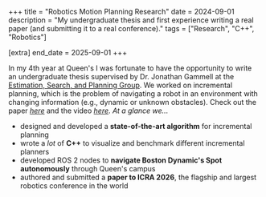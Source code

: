 +++
title = "Robotics Motion Planning Research"
date = 2024-09-01
description = "My undergraduate thesis and first experience writing a real paper (and submitting it to a real conference)."
tags = ["Research", "C++", "Robotics"]

[extra]
end_date = 2025-09-01
+++

In my 4th year at Queen's I was fortunate to have the opportunity to write an undergraduate thesis supervised by Dr. Jonathan Gammell at the [Estimation, Search, and Planning Group](https://robotic-esp.com/). We worked on incremental planning, which is the problem of navigating a robot in an environment with changing information (e.g., dynamic or unknown obstacles). Check out the paper [*here*](https://arxiv.org/abs/2510.21074) and the video [*here*](https://www.youtube.com/watch?v=XaZrFy8wGZs). *At a glance we...*

- designed and developed a **state-of-the-art algorithm** for incremental planning
- wrote a *lot* of **C++** to visualize and benchmark different incremental planners
- developed ROS 2 nodes to **navigate Boston Dynamic's Spot autonomously** through Queen's campus
- authored and submitted a **paper to ICRA 2026**, the flagship and largest robotics conference in the world

